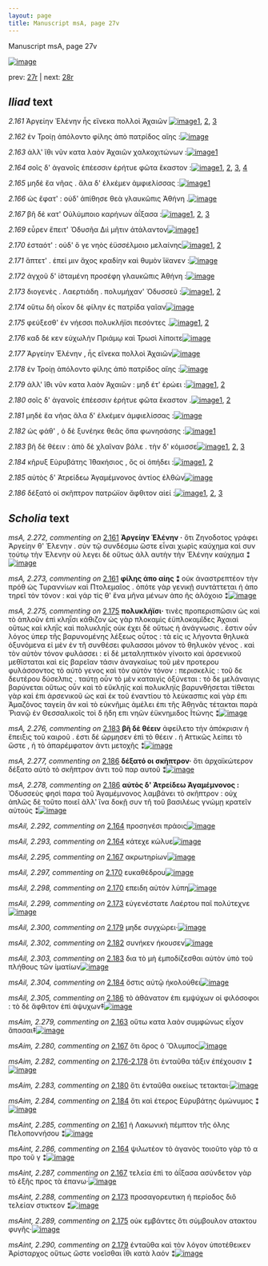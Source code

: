 ```yaml
---
layout: page
title: Manuscript msA, page 27v
---
```


Manuscript msA, page 27v

[![image](http://www.homermultitext.org/iipsrv?OBJ=IIP,1.0&FIF=/project/homer/pyramidal/deepzoom/hmt/vaimg/2017a/VA027VN_0529.tif&WID=100&CVT=JPEG)](http://www.homermultitext.org/ict2/?urn=urn:cite2:hmt:vaimg.2017a:VA027VN_0529)

prev:  [27r](../27r) | next:  [28r](../28r)

## *Iliad* text

*2.161* <a id="2.161"/> Ἀργείην 					 Ἑλένην ἧς εἵνεκα πολλοὶ Ἀχαιῶν 				[![image](http://www.homermultitext.org/iipsrv?OBJ=IIP,1.0&FIF=/project/homer/pyramidal/deepzoom/hmt/vaimg/2017a/VA027VN_0529.tif&RGN=0.494,0.2201,0.329,0.0248&WID=1000&CVT=JPEG)](http://www.homermultitext.org/ict2/?urn=urn:cite2:hmt:vaimg.2017a:VA027VN_0529@0.494,0.2201,0.329,0.0248)[1](#msA_2.272), [2](#msA_2.273), [3](#msAint_2.285)

*2.162* <a id="2.162"/> ἐν Τροίῃ ἀπόλοντο 					φίλης ἀπὸ πατρίδος αἴης :[![image](http://www.homermultitext.org/iipsrv?OBJ=IIP,1.0&FIF=/project/homer/pyramidal/deepzoom/hmt/vaimg/2017a/VA027VN_0529.tif&RGN=0.494,0.2397,0.342,0.0248&WID=1000&CVT=JPEG)](http://www.homermultitext.org/ict2/?urn=urn:cite2:hmt:vaimg.2017a:VA027VN_0529@0.494,0.2397,0.342,0.0248)

*2.163* <a id="2.163"/> ἀλλ' ἴθι νῦν κατα λαὸν Ἀχαιῶν χαλκοχιτώνων :[![image](http://www.homermultitext.org/iipsrv?OBJ=IIP,1.0&FIF=/project/homer/pyramidal/deepzoom/hmt/vaimg/2017a/VA027VN_0529.tif&RGN=0.494,0.2569,0.342,0.0248&WID=1000&CVT=JPEG)](http://www.homermultitext.org/ict2/?urn=urn:cite2:hmt:vaimg.2017a:VA027VN_0529@0.494,0.2569,0.342,0.0248)[1](#msAim_2.279)

*2.164* <a id="2.164"/> σοῖς δ' ἀγανοῖς ἐπέεσσιν ἐρήτυε φῶτα ἕκαστον :[![image](http://www.homermultitext.org/iipsrv?OBJ=IIP,1.0&FIF=/project/homer/pyramidal/deepzoom/hmt/vaimg/2017a/VA027VN_0529.tif&RGN=0.499,0.2742,0.342,0.0248&WID=1000&CVT=JPEG)](http://www.homermultitext.org/ict2/?urn=urn:cite2:hmt:vaimg.2017a:VA027VN_0529@0.499,0.2742,0.342,0.0248)[1](#msAint_2.286), [2](#msAil_2.292), [3](#msA_2.274), [4](#msAil_2.293)

*2.165* <a id="2.165"/> μηδὲ ἔα νῆας . ἅλα δ' ἑλκέμεν ἀμφιελίσσας :[![image](http://www.homermultitext.org/iipsrv?OBJ=IIP,1.0&FIF=/project/homer/pyramidal/deepzoom/hmt/vaimg/2017a/VA027VN_0529.tif&RGN=0.502,0.2953,0.342,0.0248&WID=1000&CVT=JPEG)](http://www.homermultitext.org/ict2/?urn=urn:cite2:hmt:vaimg.2017a:VA027VN_0529@0.502,0.2953,0.342,0.0248)[1](#msAil_2.294)

*2.166* <a id="2.166"/> ὡς ἔφατ' : οὐδ' ἀπίθησε θεὰ γλαυκῶπις Ἀθήνη .[![image](http://www.homermultitext.org/iipsrv?OBJ=IIP,1.0&FIF=/project/homer/pyramidal/deepzoom/hmt/vaimg/2017a/VA027VN_0529.tif&RGN=0.502,0.3148,0.342,0.0248&WID=1000&CVT=JPEG)](http://www.homermultitext.org/ict2/?urn=urn:cite2:hmt:vaimg.2017a:VA027VN_0529@0.502,0.3148,0.342,0.0248)

*2.167* <a id="2.167"/> βῆ δὲ κατ' Οὐλύμποιο καρήνων ἀΐξασα :[![image](http://www.homermultitext.org/iipsrv?OBJ=IIP,1.0&FIF=/project/homer/pyramidal/deepzoom/hmt/vaimg/2017a/VA027VN_0529.tif&RGN=0.494,0.3351,0.322,0.0225&WID=1000&CVT=JPEG)](http://www.homermultitext.org/ict2/?urn=urn:cite2:hmt:vaimg.2017a:VA027VN_0529@0.494,0.3351,0.322,0.0225)[1](#msAint_2.287), [2](#msAil_2.295), [3](#msAim_2.280)

*2.169* <a id="2.169"/> εὗρεν ἔπειτ' Ὀδυσῆα 					 Διὶ μῆτιν ἀτάλαντον[![image](http://www.homermultitext.org/iipsrv?OBJ=IIP,1.0&FIF=/project/homer/pyramidal/deepzoom/hmt/vaimg/2017a/VA027VN_0529.tif&RGN=0.5,0.3539,0.322,0.0225&WID=1000&CVT=JPEG)](http://www.homermultitext.org/ict2/?urn=urn:cite2:hmt:vaimg.2017a:VA027VN_0529@0.5,0.3539,0.322,0.0225)[1](#msAil_2.296)

*2.170* <a id="2.170"/> ἐσταότ' : οὐδ' ὅ γε νηὸς ἐϋσσέλμοιο μελαίνης[![image](http://www.homermultitext.org/iipsrv?OBJ=IIP,1.0&FIF=/project/homer/pyramidal/deepzoom/hmt/vaimg/2017a/VA027VN_0529.tif&RGN=0.5,0.3704,0.349,0.0225&WID=1000&CVT=JPEG)](http://www.homermultitext.org/ict2/?urn=urn:cite2:hmt:vaimg.2017a:VA027VN_0529@0.5,0.3704,0.349,0.0225)[1](#msAil_2.298), [2](#msAil_2.297)

*2.171* <a id="2.171"/> ἅπτετ' . ἐπεί μιν ἄχος κραδίην καὶ θυμὸν ἵ̈κανεν :[![image](http://www.homermultitext.org/iipsrv?OBJ=IIP,1.0&FIF=/project/homer/pyramidal/deepzoom/hmt/vaimg/2017a/VA027VN_0529.tif&RGN=0.499,0.3899,0.349,0.0225&WID=1000&CVT=JPEG)](http://www.homermultitext.org/ict2/?urn=urn:cite2:hmt:vaimg.2017a:VA027VN_0529@0.499,0.3899,0.349,0.0225)

*2.172* <a id="2.172"/> ἀγχοῦ δ' ἱ̈σταμένη προσέφη γλαυκῶπις Ἀθήνη :[![image](http://www.homermultitext.org/iipsrv?OBJ=IIP,1.0&FIF=/project/homer/pyramidal/deepzoom/hmt/vaimg/2017a/VA027VN_0529.tif&RGN=0.501,0.408,0.369,0.027&WID=1000&CVT=JPEG)](http://www.homermultitext.org/ict2/?urn=urn:cite2:hmt:vaimg.2017a:VA027VN_0529@0.501,0.408,0.369,0.027)

*2.173* <a id="2.173"/> διογενὲς . Λαερτιάδη . 					πολυμήχαν' Ὀδυσσεῦ :[![image](http://www.homermultitext.org/iipsrv?OBJ=IIP,1.0&FIF=/project/homer/pyramidal/deepzoom/hmt/vaimg/2017a/VA027VN_0529.tif&RGN=0.497,0.4275,0.34,0.027&WID=1000&CVT=JPEG)](http://www.homermultitext.org/ict2/?urn=urn:cite2:hmt:vaimg.2017a:VA027VN_0529@0.497,0.4275,0.34,0.027)[1](#msAil_2.299), [2](#msAint_2.288)

*2.174* <a id="2.174"/> οὕτω δὴ οἶκον δὲ φίλην ἐς πατρίδα γαῖαν[![image](http://www.homermultitext.org/iipsrv?OBJ=IIP,1.0&FIF=/project/homer/pyramidal/deepzoom/hmt/vaimg/2017a/VA027VN_0529.tif&RGN=0.496,0.4448,0.34,0.027&WID=1000&CVT=JPEG)](http://www.homermultitext.org/ict2/?urn=urn:cite2:hmt:vaimg.2017a:VA027VN_0529@0.496,0.4448,0.34,0.027)

*2.175* <a id="2.175"/> φεύξεσθ' ἐν νήεσσι πολυκλήϊσι πεσόντες .[![image](http://www.homermultitext.org/iipsrv?OBJ=IIP,1.0&FIF=/project/homer/pyramidal/deepzoom/hmt/vaimg/2017a/VA027VN_0529.tif&RGN=0.492,0.4658,0.32,0.0255&WID=1000&CVT=JPEG)](http://www.homermultitext.org/ict2/?urn=urn:cite2:hmt:vaimg.2017a:VA027VN_0529@0.492,0.4658,0.32,0.0255)[1](#msA_2.275), [2](#msAint_2.289)

*2.176* <a id="2.176"/> καδ δέ κεν εὐχωλὴν Πριάμῳ καὶ Τρωσὶ λίποιτε[![image](http://www.homermultitext.org/iipsrv?OBJ=IIP,1.0&FIF=/project/homer/pyramidal/deepzoom/hmt/vaimg/2017a/VA027VN_0529.tif&RGN=0.494,0.4808,0.355,0.0293&WID=1000&CVT=JPEG)](http://www.homermultitext.org/ict2/?urn=urn:cite2:hmt:vaimg.2017a:VA027VN_0529@0.494,0.4808,0.355,0.0293)

*2.177* <a id="2.177"/> Ἀργείην 					 Ἑλένην , ἧς εἵνεκα πολλοὶ 					Ἀχαιῶν[![image](http://www.homermultitext.org/iipsrv?OBJ=IIP,1.0&FIF=/project/homer/pyramidal/deepzoom/hmt/vaimg/2017a/VA027VN_0529.tif&RGN=0.495,0.5004,0.355,0.0293&WID=1000&CVT=JPEG)](http://www.homermultitext.org/ict2/?urn=urn:cite2:hmt:vaimg.2017a:VA027VN_0529@0.495,0.5004,0.355,0.0293)

*2.178* <a id="2.178"/> ἐν Τροίῃ ἀπόλοντο 					φίλης ἀπὸ πατρίδος αἴης :[![image](http://www.homermultitext.org/iipsrv?OBJ=IIP,1.0&FIF=/project/homer/pyramidal/deepzoom/hmt/vaimg/2017a/VA027VN_0529.tif&RGN=0.502,0.5192,0.355,0.0293&WID=1000&CVT=JPEG)](http://www.homermultitext.org/ict2/?urn=urn:cite2:hmt:vaimg.2017a:VA027VN_0529@0.502,0.5192,0.355,0.0293)

*2.179* <a id="2.179"/> ἀλλ' ἴ̈θι νῦν κατα λαὸν Ἀχαιῶν : μηδ έτ' ἐρώει :[![image](http://www.homermultitext.org/iipsrv?OBJ=IIP,1.0&FIF=/project/homer/pyramidal/deepzoom/hmt/vaimg/2017a/VA027VN_0529.tif&RGN=0.498,0.5372,0.355,0.0293&WID=1000&CVT=JPEG)](http://www.homermultitext.org/ict2/?urn=urn:cite2:hmt:vaimg.2017a:VA027VN_0529@0.498,0.5372,0.355,0.0293)[1](#msAil_2.300), [2](#msAint_2.290)

*2.180* <a id="2.180"/> σοῖς δ' ἀγανοῖς ἐπέεσσιν ἐρήτυε φῶτα ἕκαστον .[![image](http://www.homermultitext.org/iipsrv?OBJ=IIP,1.0&FIF=/project/homer/pyramidal/deepzoom/hmt/vaimg/2017a/VA027VN_0529.tif&RGN=0.498,0.5545,0.355,0.0293&WID=1000&CVT=JPEG)](http://www.homermultitext.org/ict2/?urn=urn:cite2:hmt:vaimg.2017a:VA027VN_0529@0.498,0.5545,0.355,0.0293)[1](#msAil_2.301), [2](#msAim_2.283)

*2.181* <a id="2.181"/> μηδὲ ἔα νῆας ἅλα δ' ἑλκέμεν ἀμφιελίσσας :[![image](http://www.homermultitext.org/iipsrv?OBJ=IIP,1.0&FIF=/project/homer/pyramidal/deepzoom/hmt/vaimg/2017a/VA027VN_0529.tif&RGN=0.499,0.5733,0.355,0.0293&WID=1000&CVT=JPEG)](http://www.homermultitext.org/ict2/?urn=urn:cite2:hmt:vaimg.2017a:VA027VN_0529@0.499,0.5733,0.355,0.0293)

*2.182* <a id="2.182"/> ὡς φάθ' , ὁ δὲ ξυνέηκε θεᾶς ὄπα φωνησάσης :[![image](http://www.homermultitext.org/iipsrv?OBJ=IIP,1.0&FIF=/project/homer/pyramidal/deepzoom/hmt/vaimg/2017a/VA027VN_0529.tif&RGN=0.497,0.5898,0.385,0.0323&WID=1000&CVT=JPEG)](http://www.homermultitext.org/ict2/?urn=urn:cite2:hmt:vaimg.2017a:VA027VN_0529@0.497,0.5898,0.385,0.0323)[1](#msAil_2.302)

*2.183* <a id="2.183"/> βῆ δὲ θέειν : ἀπὸ δὲ χλαῖναν βάλε . τὴν δ' κόμισσε[![image](http://www.homermultitext.org/iipsrv?OBJ=IIP,1.0&FIF=/project/homer/pyramidal/deepzoom/hmt/vaimg/2017a/VA027VN_0529.tif&RGN=0.501,0.6093,0.385,0.0323&WID=1000&CVT=JPEG)](http://www.homermultitext.org/ict2/?urn=urn:cite2:hmt:vaimg.2017a:VA027VN_0529@0.501,0.6093,0.385,0.0323)[1](#msAil_2.303), [2](#msA_2.276), [3](#msAint_2.291)

*2.184* <a id="2.184"/> κῆρυξ Εὐρυβάτης 					 Ἰ̈θακήσιος , ὅς οἱ ὀπήδει :[![image](http://www.homermultitext.org/iipsrv?OBJ=IIP,1.0&FIF=/project/homer/pyramidal/deepzoom/hmt/vaimg/2017a/VA027VN_0529.tif&RGN=0.505,0.6281,0.34,0.0323&WID=1000&CVT=JPEG)](http://www.homermultitext.org/ict2/?urn=urn:cite2:hmt:vaimg.2017a:VA027VN_0529@0.505,0.6281,0.34,0.0323)[1](#msAim_2.284), [2](#msAil_2.304)

*2.185* <a id="2.185"/> αὐτὸς δ' Ἀτρείδεω 						Ἀγαμέμνονος ἀντίος ἐλθὼν[![image](http://www.homermultitext.org/iipsrv?OBJ=IIP,1.0&FIF=/project/homer/pyramidal/deepzoom/hmt/vaimg/2017a/VA027VN_0529.tif&RGN=0.513,0.6446,0.34,0.0323&WID=1000&CVT=JPEG)](http://www.homermultitext.org/ict2/?urn=urn:cite2:hmt:vaimg.2017a:VA027VN_0529@0.513,0.6446,0.34,0.0323)

*2.186* <a id="2.186"/> δέξατό οἱ σκῆπτρον πατρώϊον ἄφθιτον αἰεί :[![image](http://www.homermultitext.org/iipsrv?OBJ=IIP,1.0&FIF=/project/homer/pyramidal/deepzoom/hmt/vaimg/2017a/VA027VN_0529.tif&RGN=0.506,0.6649,0.349,0.0383&WID=1000&CVT=JPEG)](http://www.homermultitext.org/ict2/?urn=urn:cite2:hmt:vaimg.2017a:VA027VN_0529@0.506,0.6649,0.349,0.0383)[1](#msA_2.278), [2](#msA_2.277), [3](#msAil_2.305)

## *Scholia* text

*msA, 2.272, commenting on* [2.161](#2.161)  <a id="msA_2.272"/> **Ἀργείην Ἑλένην ·** ὅτι Ζηνοδοτος γράφει Ἀργείην θ' Ἑλενην . σὺν τῷ συνδέσμω ὥστε εἶναι χωρὶς καύχημα καὶ συν τούτῳ τὴν Ἑλενην οὐ λεγει δὲ οὕτως ἀλλ αυτὴν τὴν Ἑλένην καύχημα ⁑[![image](http://www.homermultitext.org/iipsrv?OBJ=IIP,1.0&FIF=/project/homer/pyramidal/deepzoom/hmt/vaimg/2017a/VA027VN_0529.tif&RGN=0.215,0.1026,0.6342,0.0476&WID=1000&CVT=JPEG)](http://www.homermultitext.org/ict2/?urn=urn:cite2:hmt:vaimg.2017a:VA027VN_0529@0.215,0.1026,0.6342,0.0476)

*msA, 2.273, commenting on* [2.161](#2.161)  <a id="msA_2.273"/> **φίλης ἀπο αίης ⁑** οὐκ ἀναστρεπτέον τὴν πρόθ ὡς Τυραννίων καὶ Πτολεμαῖος . ὁπότε γὰρ γενικῇ συντάττεται ἡ ἀπο τηρεῖ τὸν τόνον : καὶ γάρ τίς θ' ἕνα μῆνα μένων ἀπο ῆς ἀλόχοιο ⁑[![image](http://www.homermultitext.org/iipsrv?OBJ=IIP,1.0&FIF=/project/homer/pyramidal/deepzoom/hmt/vaimg/2017a/VA027VN_0529.tif&RGN=0.2008,0.1264,0.6333,0.0413&WID=1000&CVT=JPEG)](http://www.homermultitext.org/ict2/?urn=urn:cite2:hmt:vaimg.2017a:VA027VN_0529@0.2008,0.1264,0.6333,0.0413)

*msA, 2.275, commenting on* [2.175](#2.175)  <a id="msA_2.275"/> **πολυκλήϊσι·** τινὲς προπερισπῶσιν ὡς καὶ τὸ ἁπλοῦν ἐπὶ κληῗσι κάθιζον ὡς γὰρ πλοκαμὶς ἐϋπλοκαμῖδες Ἀχαιαὶ οὕτως καὶ κληῒς καὶ πολυκληΐς οὐκ έχει δὲ οὕτως ἡ ἀνάγνωσις . ἔστιν οὖν λόγος ὑπερ τῆς βαρυνομένης λέξεως οὗτος : τὰ εἰς ις λήγοντα θηλυκὰ ὀξυνόμενα εἰ μὲν ἐν τῆ συνθέσει φυλασσοι μόνον τὸ θηλυκὸν γένος . καὶ τὸν αὐτὸν τόνον φυλάσσει : εἰ δὲ μεταληπτικὸν γίνοιτο καὶ ἀρσενικοῦ μεθἵσταται καὶ εἰς βαρεῖαν τάσιν ἀναγκαίως τοῦ μὲν προτερου φυλάσσοντος τὸ αὐτὸ γενος καὶ τὸν αὐτὸν τόνον : περισκελίς : τοῦ δε δευτέρου δύσελπις . ταύτῃ οὖν τὸ μὲν καταιγὶς ὀξύνεται : τὸ δε μελάναιγις βαρύνεται οὕτως οὖν καὶ τὸ εὔκληϊς καὶ πολυκληϊς βαρυνθήσεται τίθεται γὰρ καὶ ἐπι ἀρσενικοῦ ὡς καὶ ἐκ τοῦ ἐναντίου τὸ λεύκασπις καὶ γὰρ ἐπι Ἀμαζόνος ταγείη ἄν καὶ τὸ εὐκνῆμις ἀμέλει ἐπι τῆς Ἀθηνᾶς τέτακται παρὰ Ῥιανῷ ἐν Θεσσαλικοῖς τοὶ δ ήδη επι νηῶν ἐϋκνημιδος Ϊτώνης ⁑[![image](http://www.homermultitext.org/iipsrv?OBJ=IIP,1.0&FIF=/project/homer/pyramidal/deepzoom/hmt/vaimg/2017a/VA027VN_0529.tif&RGN=0.2196,0.4675,0.2342,0.2697&WID=1000&CVT=JPEG)](http://www.homermultitext.org/ict2/?urn=urn:cite2:hmt:vaimg.2017a:VA027VN_0529@0.2196,0.4675,0.2342,0.2697)

*msA, 2.276, commenting on* [2.183](#2.183)  <a id="msA_2.276"/> **βῆ δὲ θέειν** ἀφείλετο τὴν ἀπόκρισιν ἡ ἔπειξις τοῦ καιροῦ . ἐστι δέ ώρμησεν ἐπὶ τὸ θέειν . ἠ Αττικῶς λείπει τὸ ὥστε , ἠ τὸ ἀπαρέμφατον ἀντι μετοχῆς ⁑[![image](http://www.homermultitext.org/iipsrv?OBJ=IIP,1.0&FIF=/project/homer/pyramidal/deepzoom/hmt/vaimg/2017a/VA027VN_0529.tif&RGN=0.4692,0.694,0.395,0.0457&WID=1000&CVT=JPEG)](http://www.homermultitext.org/ict2/?urn=urn:cite2:hmt:vaimg.2017a:VA027VN_0529@0.4692,0.694,0.395,0.0457)

*msA, 2.277, commenting on* [2.186](#2.186)  <a id="msA_2.277"/> **δέξατό οι σκῆπτρον·** ὅτι ἀρχαϊκώτερον δέξατο αὐτὸ τὸ σκῆπτρον ἀντι τοῦ παρ αυτοῦ ⁑[![image](http://www.homermultitext.org/iipsrv?OBJ=IIP,1.0&FIF=/project/homer/pyramidal/deepzoom/hmt/vaimg/2017a/VA027VN_0529.tif&RGN=0.4725,0.7259,0.3992,0.0357&WID=1000&CVT=JPEG)](http://www.homermultitext.org/ict2/?urn=urn:cite2:hmt:vaimg.2017a:VA027VN_0529@0.4725,0.7259,0.3992,0.0357)

*msA, 2.278, commenting on* [2.186](#2.186)  <a id="msA_2.278"/> **αὐτὸς δ' Ἀτρείδεω Ἀγαμέμνονος :** Ὀδυσσεὺς φησὶ παρα τοῦ Ἀγαμέμνονος λαμβάνει τὸ σκῆπτρον : οὐχ ἁπλῶς δὲ τοῦτο ποιεῖ ἀλλ' ἵνα δοκῇ συν τῆ τοῦ βασιλέως γνώμῃ κρατεῖν αὐτούς ⁑[![image](http://www.homermultitext.org/iipsrv?OBJ=IIP,1.0&FIF=/project/homer/pyramidal/deepzoom/hmt/vaimg/2017a/VA027VN_0529.tif&RGN=0.4738,0.7306,0.3921,0.0579&WID=1000&CVT=JPEG)](http://www.homermultitext.org/ict2/?urn=urn:cite2:hmt:vaimg.2017a:VA027VN_0529@0.4738,0.7306,0.3921,0.0579)

*msAil, 2.292, commenting on* [2.164](#2.164)  <a id="msAil_2.292"/> προσηνέσι πράοις[![image](http://www.homermultitext.org/iipsrv?OBJ=IIP,1.0&FIF=/project/homer/pyramidal/deepzoom/hmt/vaimg/2017a/VA027VN_0529.tif&RGN=0.5529,0.2719,0.0625,0.0131&WID=1000&CVT=JPEG)](http://www.homermultitext.org/ict2/?urn=urn:cite2:hmt:vaimg.2017a:VA027VN_0529@0.5529,0.2719,0.0625,0.0131)

*msAil, 2.293, commenting on* [2.164](#2.164)  <a id="msAil_2.293"/> κάτεχε κώλυε[![image](http://www.homermultitext.org/iipsrv?OBJ=IIP,1.0&FIF=/project/homer/pyramidal/deepzoom/hmt/vaimg/2017a/VA027VN_0529.tif&RGN=0.6871,0.2713,0.0538,0.015&WID=1000&CVT=JPEG)](http://www.homermultitext.org/ict2/?urn=urn:cite2:hmt:vaimg.2017a:VA027VN_0529@0.6871,0.2713,0.0538,0.015)

*msAil, 2.295, commenting on* [2.167](#2.167)  <a id="msAil_2.295"/> ακρωτηρίων[![image](http://www.homermultitext.org/iipsrv?OBJ=IIP,1.0&FIF=/project/homer/pyramidal/deepzoom/hmt/vaimg/2017a/VA027VN_0529.tif&RGN=0.6796,0.3285,0.0529,0.0144&WID=1000&CVT=JPEG)](http://www.homermultitext.org/ict2/?urn=urn:cite2:hmt:vaimg.2017a:VA027VN_0529@0.6796,0.3285,0.0529,0.0144)

*msAil, 2.297, commenting on* [2.170](#2.170)  <a id="msAil_2.297"/> ευκαθέδρου[![image](http://www.homermultitext.org/iipsrv?OBJ=IIP,1.0&FIF=/project/homer/pyramidal/deepzoom/hmt/vaimg/2017a/VA027VN_0529.tif&RGN=0.6842,0.3686,0.0533,0.011&WID=1000&CVT=JPEG)](http://www.homermultitext.org/ict2/?urn=urn:cite2:hmt:vaimg.2017a:VA027VN_0529@0.6842,0.3686,0.0533,0.011)

*msAil, 2.298, commenting on* [2.170](#2.170)  <a id="msAil_2.298"/> επειδη αὐτόν λύπη[![image](http://www.homermultitext.org/iipsrv?OBJ=IIP,1.0&FIF=/project/homer/pyramidal/deepzoom/hmt/vaimg/2017a/VA027VN_0529.tif&RGN=0.5723,0.3862,0.0933,0.0118&WID=1000&CVT=JPEG)](http://www.homermultitext.org/ict2/?urn=urn:cite2:hmt:vaimg.2017a:VA027VN_0529@0.5723,0.3862,0.0933,0.0118)

*msAil, 2.299, commenting on* [2.173](#2.173)  <a id="msAil_2.299"/> εὐγενέστατε Λαέρτου παῖ πολύτεχνε[![image](http://www.homermultitext.org/iipsrv?OBJ=IIP,1.0&FIF=/project/homer/pyramidal/deepzoom/hmt/vaimg/2017a/VA027VN_0529.tif&RGN=0.5263,0.4238,0.218,0.0163&WID=1000&CVT=JPEG)](http://www.homermultitext.org/ict2/?urn=urn:cite2:hmt:vaimg.2017a:VA027VN_0529@0.5263,0.4238,0.218,0.0163)

*msAil, 2.300, commenting on* [2.179](#2.179)  <a id="msAil_2.300"/> μηδε συγχώρει·[![image](http://www.homermultitext.org/iipsrv?OBJ=IIP,1.0&FIF=/project/homer/pyramidal/deepzoom/hmt/vaimg/2017a/VA027VN_0529.tif&RGN=0.7725,0.5326,0.065,0.0105&WID=1000&CVT=JPEG)](http://www.homermultitext.org/ict2/?urn=urn:cite2:hmt:vaimg.2017a:VA027VN_0529@0.7725,0.5326,0.065,0.0105)

*msAil, 2.302, commenting on* [2.182](#2.182)  <a id="msAil_2.302"/> συνήκεν ήκουσεν[![image](http://www.homermultitext.org/iipsrv?OBJ=IIP,1.0&FIF=/project/homer/pyramidal/deepzoom/hmt/vaimg/2017a/VA027VN_0529.tif&RGN=0.6118,0.5953,0.0775,0.0118&WID=1000&CVT=JPEG)](http://www.homermultitext.org/ict2/?urn=urn:cite2:hmt:vaimg.2017a:VA027VN_0529@0.6118,0.5953,0.0775,0.0118)

*msAil, 2.303, commenting on* [2.183](#2.183)  <a id="msAil_2.303"/> δια τὸ μὴ ἐμποδίζεσθαι αὐτὸν ὑπὸ τοῦ πλήθους τῶν ἰματίων[![image](http://www.homermultitext.org/iipsrv?OBJ=IIP,1.0&FIF=/project/homer/pyramidal/deepzoom/hmt/vaimg/2017a/VA027VN_0529.tif&RGN=0.6329,0.6066,0.1918,0.015&WID=1000&CVT=JPEG)](http://www.homermultitext.org/ict2/?urn=urn:cite2:hmt:vaimg.2017a:VA027VN_0529@0.6329,0.6066,0.1918,0.015)

*msAil, 2.304, commenting on* [2.184](#2.184)  <a id="msAil_2.304"/> ὅστις αὐτῷ ἠκολούθει[![image](http://www.homermultitext.org/iipsrv?OBJ=IIP,1.0&FIF=/project/homer/pyramidal/deepzoom/hmt/vaimg/2017a/VA027VN_0529.tif&RGN=0.7489,0.6246,0.0957,0.0139&WID=1000&CVT=JPEG)](http://www.homermultitext.org/ict2/?urn=urn:cite2:hmt:vaimg.2017a:VA027VN_0529@0.7489,0.6246,0.0957,0.0139)

*msAil, 2.305, commenting on* [2.186](#2.186)  <a id="msAil_2.305"/> τὸ ἀθάνατον ἐπι εμψύχων οἱ φιλόσοφοι : τὸ δὲ ἄφθιτον ἐπὶ ἀψυχων‡[![image](http://www.homermultitext.org/iipsrv?OBJ=IIP,1.0&FIF=/project/homer/pyramidal/deepzoom/hmt/vaimg/2017a/VA027VN_0529.tif&RGN=0.5461,0.6817,0.2964,0.0274&WID=1000&CVT=JPEG)](http://www.homermultitext.org/ict2/?urn=urn:cite2:hmt:vaimg.2017a:VA027VN_0529@0.5461,0.6817,0.2964,0.0274)

*msAim, 2.279, commenting on* [2.163](#2.163)  <a id="msAim_2.279"/> οὕτω κατα λαὸν συμφώνως εἶχον ἅπασαι‡[![image](http://www.homermultitext.org/iipsrv?OBJ=IIP,1.0&FIF=/project/homer/pyramidal/deepzoom/hmt/vaimg/2017a/VA027VN_0529.tif&RGN=0.4313,0.2547,0.0692,0.0407&WID=1000&CVT=JPEG)](http://www.homermultitext.org/ict2/?urn=urn:cite2:hmt:vaimg.2017a:VA027VN_0529@0.4313,0.2547,0.0692,0.0407)

*msAim, 2.280, commenting on* [2.167](#2.167)  <a id="msAim_2.280"/> ὅτι ὅρος ὁ Ὄλυμπος[![image](http://www.homermultitext.org/iipsrv?OBJ=IIP,1.0&FIF=/project/homer/pyramidal/deepzoom/hmt/vaimg/2017a/VA027VN_0529.tif&RGN=0.4371,0.3392,0.0633,0.0191&WID=1000&CVT=JPEG)](http://www.homermultitext.org/ict2/?urn=urn:cite2:hmt:vaimg.2017a:VA027VN_0529@0.4371,0.3392,0.0633,0.0191)

*msAim, 2.282, commenting on* [2.176-2.178](#2.176-2.178)  <a id="msAim_2.282"/> ὅτι ἐνταῦθα τάξιν ἐπέχουσιν ⁑[![image](http://www.homermultitext.org/iipsrv?OBJ=IIP,1.0&FIF=/project/homer/pyramidal/deepzoom/hmt/vaimg/2017a/VA027VN_0529.tif&RGN=0.4333,0.4844,0.0521,0.0388&WID=1000&CVT=JPEG)](http://www.homermultitext.org/ict2/?urn=urn:cite2:hmt:vaimg.2017a:VA027VN_0529@0.4333,0.4844,0.0521,0.0388)

*msAim, 2.283, commenting on* [2.180](#2.180)  <a id="msAim_2.283"/> ὅτι ἐνταῦθα οικείως τετακται·[![image](http://www.homermultitext.org/iipsrv?OBJ=IIP,1.0&FIF=/project/homer/pyramidal/deepzoom/hmt/vaimg/2017a/VA027VN_0529.tif&RGN=0.4504,0.5623,0.0408,0.0347&WID=1000&CVT=JPEG)](http://www.homermultitext.org/ict2/?urn=urn:cite2:hmt:vaimg.2017a:VA027VN_0529@0.4504,0.5623,0.0408,0.0347)

*msAim, 2.284, commenting on* [2.184](#2.184)  <a id="msAim_2.284"/> ὅτι καὶ έτερος Εὐρυβάτης ὁμώνυμος ⁑[![image](http://www.homermultitext.org/iipsrv?OBJ=IIP,1.0&FIF=/project/homer/pyramidal/deepzoom/hmt/vaimg/2017a/VA027VN_0529.tif&RGN=0.4417,0.637,0.0521,0.0407&WID=1000&CVT=JPEG)](http://www.homermultitext.org/ict2/?urn=urn:cite2:hmt:vaimg.2017a:VA027VN_0529@0.4417,0.637,0.0521,0.0407)

*msAint, 2.285, commenting on* [2.161](#2.161)  <a id="msAint_2.285"/> ἡ Λακωνικὴ πέμπτον τῆς όλης Πελοποννήσου ⁑[![image](http://www.homermultitext.org/iipsrv?OBJ=IIP,1.0&FIF=/project/homer/pyramidal/deepzoom/hmt/vaimg/2017a/VA027VN_0529.tif&RGN=0.8167,0.215,0.0667,0.0438&WID=1000&CVT=JPEG)](http://www.homermultitext.org/ict2/?urn=urn:cite2:hmt:vaimg.2017a:VA027VN_0529@0.8167,0.215,0.0667,0.0438)

*msAint, 2.286, commenting on* [2.164](#2.164)  <a id="msAint_2.286"/> ψιλωτέον τὸ ἀγανὸς τοιοῦτο γὰρ τὸ α προ τοῦ γ ⁑[![image](http://www.homermultitext.org/iipsrv?OBJ=IIP,1.0&FIF=/project/homer/pyramidal/deepzoom/hmt/vaimg/2017a/VA027VN_0529.tif&RGN=0.8354,0.2694,0.0633,0.0695&WID=1000&CVT=JPEG)](http://www.homermultitext.org/ict2/?urn=urn:cite2:hmt:vaimg.2017a:VA027VN_0529@0.8354,0.2694,0.0633,0.0695)

*msAint, 2.287, commenting on* [2.167](#2.167)  <a id="msAint_2.287"/> τελεία ἐπὶ το ἀΐξασα ασύνδετον γὰρ τὸ ἑξῆς προς τὰ ἐπανω·[![image](http://www.homermultitext.org/iipsrv?OBJ=IIP,1.0&FIF=/project/homer/pyramidal/deepzoom/hmt/vaimg/2017a/VA027VN_0529.tif&RGN=0.8163,0.3307,0.0946,0.0454&WID=1000&CVT=JPEG)](http://www.homermultitext.org/ict2/?urn=urn:cite2:hmt:vaimg.2017a:VA027VN_0529@0.8163,0.3307,0.0946,0.0454)

*msAint, 2.288, commenting on* [2.173](#2.173)  <a id="msAint_2.288"/> προσαγορευτικη ἡ περίοδος διὃ τελείαν στικτεον ⁑[![image](http://www.homermultitext.org/iipsrv?OBJ=IIP,1.0&FIF=/project/homer/pyramidal/deepzoom/hmt/vaimg/2017a/VA027VN_0529.tif&RGN=0.8296,0.424,0.0733,0.0413&WID=1000&CVT=JPEG)](http://www.homermultitext.org/ict2/?urn=urn:cite2:hmt:vaimg.2017a:VA027VN_0529@0.8296,0.424,0.0733,0.0413)

*msAint, 2.289, commenting on* [2.175](#2.175)  <a id="msAint_2.289"/> οὐκ εμβάντες ὅτι σύμβουλον ατακτου φυγῆς·[![image](http://www.homermultitext.org/iipsrv?OBJ=IIP,1.0&FIF=/project/homer/pyramidal/deepzoom/hmt/vaimg/2017a/VA027VN_0529.tif&RGN=0.8033,0.4609,0.0988,0.0288&WID=1000&CVT=JPEG)](http://www.homermultitext.org/ict2/?urn=urn:cite2:hmt:vaimg.2017a:VA027VN_0529@0.8033,0.4609,0.0988,0.0288)

*msAint, 2.290, commenting on* [2.179](#2.179)  <a id="msAint_2.290"/> ἐνταῦθα καὶ τὸν λόγον ὑποτέθεικεν Ἀρίσταρχος οὕτως ὥστε νοεῖσθαι ΐθι κατὰ λαόν ⁑[![image](http://www.homermultitext.org/iipsrv?OBJ=IIP,1.0&FIF=/project/homer/pyramidal/deepzoom/hmt/vaimg/2017a/VA027VN_0529.tif&RGN=0.8421,0.5213,0.065,0.0641&WID=1000&CVT=JPEG)](http://www.homermultitext.org/ict2/?urn=urn:cite2:hmt:vaimg.2017a:VA027VN_0529@0.8421,0.5213,0.065,0.0641)